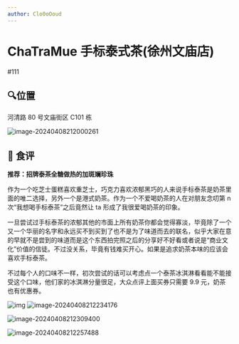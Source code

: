 ```yaml
---
author: Clo0oOoud
---
```


# ChaTraMue 手标泰式茶(徐州文庙店)

#111

## :mag:位置

河清路 80 号文庙街区 C101 栋

![image-20240408212000261](https://s2.loli.net/2024/04/08/U7AX5K6hEZWq8mS.png)

## 🌰 食评

**推荐：招牌泰茶全糖做热的加斑斓珍珠**

作为一个吃芝士蛋糕喜欢重芝士，巧克力喜欢浓郁黑巧的人来说手标泰茶是奶茶里面的唯二选择，另外一个是港式奶茶。作为一个不爱喝奶茶的人在对朋友念叨第 n 次“我想喝手标泰茶”之后竟然让 ta 形成了我很爱喝奶茶的印象。

一旦尝试过手标泰茶的浓郁其他的市面上所有奶茶你都会觉得寡淡，毕竟除了一个又一个华丽的名字和永远买不到买到了也不是为了味道而去的联名，似乎大家在意的早就不是尝到的味道而是这个东西拍完照之后的分享好不好看或者说是“商业文化”价值的信徒。不过没关系，毕竟有钱难买开心。如果是追求奶茶本味的应该会喜欢手标泰茶。

不过每个人的口味不一样，初次尝试的话可以考虑点一个泰茶冰淇淋看看能不能接受这个口味，他们家的冰淇淋分量很足，大众点评上面买券只需要 9.9 元，奶茶也有优惠券。

![img](https://s2.loli.net/2024/04/08/KigC1oENpeZBtzJ.png)
![image-20240408212234176](https://s2.loli.net/2024/04/08/UBk1CYtZx8P7OMo.png)

![image-20240408212309400](https://s2.loli.net/2024/04/08/AFmOsuQ1zWXNgdy.png)

![image-20240408212257488](https://s2.loli.net/2024/04/08/PjNARrvmB14fJ2O.png)
